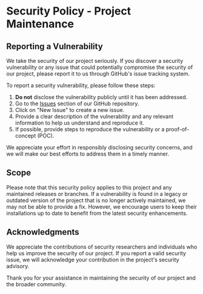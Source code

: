 # Security Policy - Project Maintenance

## Reporting a Vulnerability

We take the security of our project seriously. If you discover a security vulnerability or any issue that could
potentially compromise the security of our project, please report it to us through GitHub's issue tracking system.

To report a security vulnerability, please follow these steps:

1. **Do not** disclose the vulnerability publicly until it has been addressed.
2. Go to the [Issues](https://github.com/adrianovaladar/snake/issues) section of our GitHub repository.
3. Click on "New Issue" to create a new issue.
4. Provide a clear description of the vulnerability and any relevant information to help us understand and reproduce it.
5. If possible, provide steps to reproduce the vulnerability or a proof-of-concept (POC).

We appreciate your effort in responsibly disclosing security concerns, and we will make our best efforts to address them
in a timely manner.

## Scope

Please note that this security policy applies to this project and any maintained releases or branches. If a
vulnerability is found in a legacy or outdated version of the project that is no longer actively maintained, we may not
be able to provide a fix. However, we encourage users to keep their installations up to date to benefit from the latest
security enhancements.

## Acknowledgments

We appreciate the contributions of security researchers and individuals who help us improve the security of our project.
If you report a valid security issue, we will acknowledge your contribution in the project's security advisory.

Thank you for your assistance in maintaining the security of our project and the broader community.
